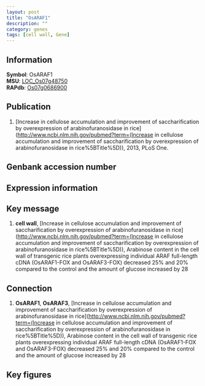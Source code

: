 ```yaml
---
layout: post
title: "OsARAF1"
description: ""
category: genes
tags: [cell wall, Gene]
---
```


## Information
__Symbol__: OsARAF1  
__MSU__: [LOC_Os07g48750](http://rice.plantbiology.msu.edu/cgi-bin/ORF_infopage.cgi?orf=LOC_Os07g48750)  
__RAPdb__: [Os07g0686900](http://rapdb.dna.affrc.go.jp/viewer/gbrowse_details/irgsp1?name=Os07g0686900)  

## Publication
1. [Increase in cellulose accumulation and improvement of saccharification by overexpression of arabinofuranosidase in rice](http://www.ncbi.nlm.nih.gov/pubmed?term=(Increase in cellulose accumulation and improvement of saccharification by overexpression of arabinofuranosidase in rice%5BTitle%5D)), 2013, PLoS One.

## Genbank accession number

## Expression information

## Key message
1. __cell wall__, [Increase in cellulose accumulation and improvement of saccharification by overexpression of arabinofuranosidase in rice](http://www.ncbi.nlm.nih.gov/pubmed?term=(Increase in cellulose accumulation and improvement of saccharification by overexpression of arabinofuranosidase in rice%5BTitle%5D)),  Arabinose content in the cell wall of transgenic rice plants overexpressing individual ARAF full-length cDNA (OsARAF1-FOX and OsARAF3-FOX) decreased 25% and 20% compared to the control and the amount of glucose increased by 28

## Connection
1. __OsARAF1__, __OsARAF3__, [Increase in cellulose accumulation and improvement of saccharification by overexpression of arabinofuranosidase in rice](http://www.ncbi.nlm.nih.gov/pubmed?term=(Increase in cellulose accumulation and improvement of saccharification by overexpression of arabinofuranosidase in rice%5BTitle%5D)),  Arabinose content in the cell wall of transgenic rice plants overexpressing individual ARAF full-length cDNA (OsARAF1-FOX and OsARAF3-FOX) decreased 25% and 20% compared to the control and the amount of glucose increased by 28

## Key figures



